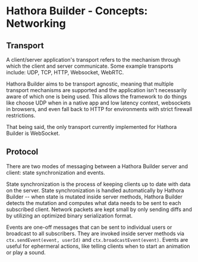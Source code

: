 # Hathora Builder - Concepts: Networking

## Transport

A client/server application's transport refers to the mechanism through which the client and server communicate. Some example transports include: UDP, TCP, HTTP, Websocket, WebRTC.

Hathora Builder aims to be transport agnostic, meaning that multiple transport mechanisms are supported and the application isn't necessarily aware of which one is being used. This allows the framework to do things like choose UDP when in a native app and low latency context, websockets in browsers, and even fall back to HTTP for environments with strict firewall restrictions.

That being said, the only transport currently implemented for Hathora Builder is WebSocket.

## Protocol

There are two modes of messaging between a Hathora Builder server and client: state synchronization and events.

State synchronization is the process of keeping clients up to date with data on the server. State synchronization is handled automatically by Hathora Builder -- when state is mutated inside server methods, Hathora Builder detects the mutation and computes what data needs to be sent to each subscribed client. Network packets are kept small by only sending diffs and by utilizing an optimized binary serialization format.

Events are one-off messages that can be sent to individual users or broadcast to all subscribers. They are invoked inside server methods via `ctx.sendEvent(event, userId)` and `ctx.broadcastEvent(event)`. Events are useful for ephermeral actions, like telling clients when to start an animation or play a sound.
